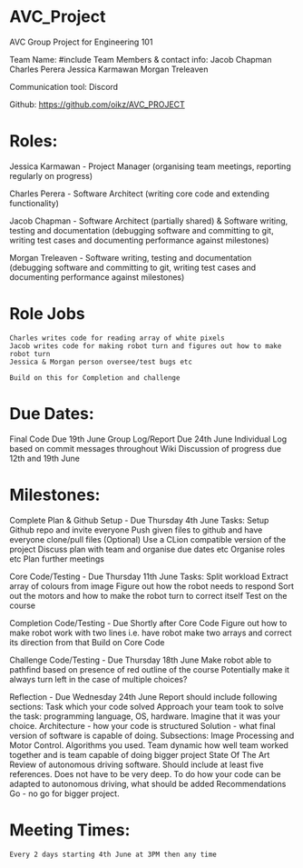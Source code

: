 # AVC_Project
AVC Group Project for Engineering 101

Team Name: #include <Team26>
Team Members & contact info:
Jacob Chapman
Charles Perera
Jessica Karmawan
Morgan Treleaven

Communication tool:
Discord

Github: https://github.com/oikz/AVC_PROJECT

# Roles:
Jessica Karmawan - Project Manager (organising team meetings, reporting regularly on progress)

Charles Perera - Software Architect (writing core code and extending functionality)

Jacob Chapman - Software Architect (partially shared) & Software writing, testing and documentation (debugging software and committing to
git, writing test cases and documenting performance against milestones)

Morgan Treleaven - Software writing, testing and documentation (debugging software and committing to
git, writing test cases and documenting performance against milestones)


# Role Jobs

    Charles writes code for reading array of white pixels
    Jacob writes code for making robot turn and figures out how to make robot turn
    Jessica & Morgan person oversee/test bugs etc

    Build on this for Completion and challenge



# Due Dates:
Final Code Due 19th June
Group Log/Report Due 24th June
Individual Log based on commit messages throughout
Wiki Discussion of progress due 12th and 19th June


# Milestones:
Complete Plan & Github Setup - Due Thursday 4th June
    Tasks:
    Setup Github repo and invite everyone
    Push given files to github and have everyone clone/pull files
    (Optional) Use a CLion compatible version of the project
    Discuss plan with team and organise due dates etc
    Organise roles etc
    Plan further meetings

Core Code/Testing            - Due Thursday 11th June
    Tasks:
    Split workload
    Extract array of colours from image
    Figure out how the robot needs to respond
    Sort out the motors and how to make the robot turn to correct itself
    Test on the course

Completion Code/Testing      - Due Shortly after Core Code
    Figure out how to make robot work with two lines
        i.e. have robot make two arrays and correct its direction from that
    Build on Core Code
    
Challenge Code/Testing       - Due Thursday 18th June
    Make robot able to pathfind based on presence of red outline of the course 
    Potentially make it always turn left in the case of multiple choices?

Reflection                   - Due Wednesday 24th June
Report should include following sections:
    Task which your code solved
    Approach your team took to solve the task: programming language, OS, hardware. Imagine that it was your choice.
    Architecture - how your code is structured
    Solution - what final version of software is capable of doing. Subsections: Image Processing and Motor Control. Algorithms you used.
    Team dynamic how well team worked together and is team capable of doing bigger project
    State Of The Art Review of autonomous driving software. Should include at least five references. Does not have to be very deep.
    To do how your code can be adapted to autonomous driving, what should be added
    Recommendations Go - no go for bigger project. 




# Meeting Times:
    Every 2 days starting 4th June at 3PM then any time
    